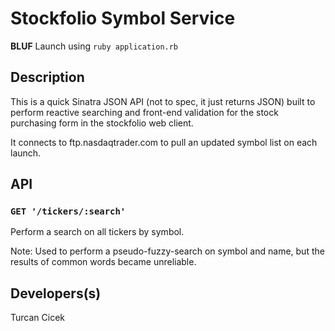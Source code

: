# Stockfolio Symbol Service

**BLUF** Launch using `ruby application.rb`

## Description

This is a quick Sinatra JSON API (not to spec, it just returns JSON) built to perform reactive searching and front-end validation for the stock purchasing form in the stockfolio web client.

It connects to ftp.nasdaqtrader.com to pull an updated symbol list on each launch.

## API

### `GET '/tickers/:search'`

Perform a search on all tickers by symbol.

Note: Used to perform a pseudo-fuzzy-search on symbol and name, but the results of common words became unreliable.

## Developers(s)

Turcan Cicek
